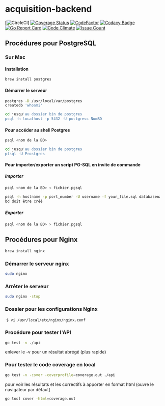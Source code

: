 # acquisition-backend

[![CircleCI](https://circleci.com/gh/TSAP-Laval/acquisition-backend.svg?&maxAge=3600&style=shield)]
[![Coverage Status](https://coveralls.io/repos/github/TSAP-Laval/acquisition-backend/badge.svg?maxAge=3600&branch=master)](https://coveralls.io/github/TSAP-Laval/acquisition-backend?branch=master)
[![CodeFactor](https://www.codefactor.io/repository/github/tsap-laval/acquisition-backend/badge?maxAge=3600)](https://www.codefactor.io/repository/github/tsap-laval/acquisition-backend)
[![Codacy Badge](https://api.codacy.com/project/badge/Grade/81cf4d96c1fc41e6992c22aadca440a5?maxAge=3600)](https://www.codacy.com/app/laurentlp/acquisition-backend?utm_source=github.com&amp;utm_medium=referral&amp;utm_content=TSAP-Laval/acquisition-backend&amp;utm_campaign=Badge_Grade)
[![Go Report Card](https://goreportcard.com/badge/github.com/TSAP-Laval/acquisition-backend?maxAge=3600)](https://goreportcard.com/report/github.com/TSAP-Laval/acquisition-backend)
[![Code Climate](https://codeclimate.com/github/TSAP-Laval/acquisition-backend/badges/gpa.svg?maxAge=3600)](https://codeclimate.com/github/TSAP-Laval/acquisition-backend)
[![Issue Count](https://codeclimate.com/github/TSAP-Laval/acquisition-backend/badges/issue_count.svg?maxAge=3600)](https://codeclimate.com/github/TSAP-Laval/acquisition-backend)

## Procédures pour PostgreSQL

### Sur Mac

#### Installation

  ```bash
  brew install postgres
  ```

#### Démarrer le serveur

  ```bash
  postgres -D /usr/local/var/postgres
  createdb 'whoami'
  ```

  ```bash
  cd jusqu'au dossier bin de postgres
  psql -h localhost -p 5432 -U postgress NomBD
  ```

#### Pour accéder au shell Postgres

  ```bash
  psql <nom de la BD>
  ```

  ```bash
  cd jusqu'au dossier bin de postgres
  plsql -U Prostgres
  ```

#### Pour importer/exporter un script PG-SQL en invite de commande

##### Importer

  ```bash
  psql <nom de la BD> < fichier.pgsql
  ```
  ```bash
  psql -h hostname -p port_number -U username -f your_file.sql databasename
  bd doit être créé
  ```

##### Exporter

  ```bash
  psql <nom de la BD> > fichier.pgsql
  ```

## Procédures pour Nginx

  ```bash
  brew install nginx
  ```

### Démarrer le serveur nginx

  ```bash
  sudo nginx
  ```

### Arrêter le serveur

  ```bash
  sudo nginx -stop
  ```

### Dossier pour les configurations Nginx

  ```$ vi /usr/local/etc/nginx/nginx.conf```

### Procédure pour tester l'API

  ```bash
  go test -v ./api
  ```
enlever le -v pour un résultat abrégé (plus rapide)

### Pour tester le code coverage en local

  ```bash
  go test -v -cover -coverprofile=coverage.out ./api
  ```
  pour voir les résultats et les correctifs à apporter en format html (ouvre le navigateur par défaut)

  ```bash
  go tool cover -html=coverage.out
  ```
